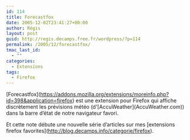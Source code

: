 ```yaml
---
id: 114
title: Forecastfox
date: 2005-12-02T23:41:27+00:00
author: Régis
layout: post
guid: http://regis.decamps.free.fr/wordpress/?p=114
permalink: /2005/12/forecastfox/
tmac_last_id:
  - ""
categories:
  - Extensions
tags:
  - Firefox
---
```

\[Forecastfox\](https://addons.mozilla.org/extensions/moreinfo.php?id=398&application=firefox) est une extension pour Firefox qui affiche discrètement les prévisions météo (d'\[AccuWeather\](AccuWeather.com)) dans la barre d&rsquo;état de notre navigateur favori.

Et cette note débute une nouvelle série d&rsquo;articles sur mes \[extensions firefox favorites\](http://blog.decamps.info/categorie/firefox).